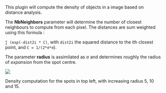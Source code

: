 This plugin will compute the density of objects in a image based on
distance analysis.

The **NbNeighbors** parameter will determine the number of closest
neighbours to compute from each pixel. The distances are sum weighted
using this formula :

`∑ (exp(-dist2i * C)`, with `dist2i` the squared distance to the ith
closest point, and `C = 1/(2*σ*σ`).

The parameter **radius** is assimilated as σ and determines roughly the
radius of *expansion* from the spot centre.

![](/plugin/stacks/3d_ij_suite/density.png)

Density computation for the spots in top left, with increasing radius 5,
10 and 15.
